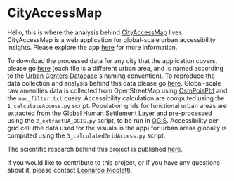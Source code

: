 # CityAccessMap

Hello, this is where the analysis behind [CityAccessMap](https://www.cityaccessmap.com) lives. CityAccessMap is a web application for global-scale urban accessibility insights. Please explore the app [here](https://www.cityaccessmap.com) for more information.

To download the processed data for any city that the application covers, please go [here](https://github.com/lnicoletti/city-access-map/tree/master/data) (each file is a different urban area, and is named according to the [Urban Centers Database](http://cidportal.jrc.ec.europa.eu/ftp/jrc-opendata/GHSL/GHS_STAT_UCDB2015MT_GLOBE_R2019A/V1-2/)'s naming convention). To reproduce the data collection and analysis behind this data please go [here](https://github.com/lnicoletti/access-world/tree/master/public/dataPreparation). Global-scale raw amenities data is collected from OpenStreetMap using [OsmPoisPbf](https://github.com/MorbZ/OsmPoisPbf/) and the ```uac_filter.txt``` query. Accessibility calculation are computed using the ```1_calculateAccess.py``` script. Population grids for functional urban areas are extracted from the [Global Human Settlement Layer](https://ghsl.jrc.ec.europa.eu/ghs_pop2022.php) and pre-processed using the ```2_extractUA_QGIS.py``` script, to be run in [QGIS](https://www.qgis.org/hu/site/). Accessibility per grid cell (the data used for the visuals in the app) for urban areas globally is computed using the ```3_calculatedGridAccess.py``` script.

The scientific research behind this project is published [here](https://journals.sagepub.com/doi/10.1177/23998083221131044).

If you would like to contribute to this project, or if you have any questions about it, please contact [Leonardo Nicoletti](https://www.leonardonicoletti.com/).

